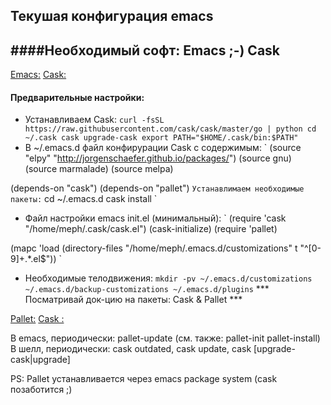 ## Текушая конфигурация emacs

####Необходимый софт: Emacs ;-) Cask
--------------------------------

[Emacs:](http://www.gnu.org/software/emacs/)
[Cask: ](https://github.com/cask/cask)

#### Предварительные настройки:

* Устанавливаем Cask:
`
curl -fsSL https://raw.githubusercontent.com/cask/cask/master/go | python
cd ~/.cask
cask upgrade-cask
export PATH="$HOME/.cask/bin:$PATH"
`
* В ~/.emacs.d файл конфирурации Cask с содержимым:
`
(source "elpy" "http://jorgenschaefer.github.io/packages/")
(source gnu)
(source marmalade)
(source melpa)

(depends-on "cask")
(depends-on "pallet")
`
 Устанавлимаем необходимые пакеты:
`
cd ~/.emacs.d
cask install
`
* Файл настройки emacs init.el (минимальный):
`
(require 'cask "/home/meph/.cask/cask.el")
(cask-initialize)
(require 'pallet)

(mapc 'load (directory-files "/home/meph/.emacs.d/customizations" t "^[0-9]+.*\.el$"))
`
* Необходимые телодвижения:
`
mkdir -pv ~/.emacs.d/customizations ~/.emacs.d/backup-customizations ~/.emacs.d/plugins
`
*** Посматривай док-цию на пакеты: Cask & Pallet ***

[Pallet:](https://github.com/rdallasgray/pallet)
[Cask  :](https://github.com/cask/cask)

В emacs, периодически: pallet-update
(см. также: pallet-init pallet-install)
В шелл, периодически: cask outdated, cask update, cask [upgrade-cask|upgrade]

PS: Pallet устанавливается через emacs package system (cask позаботится ;)
